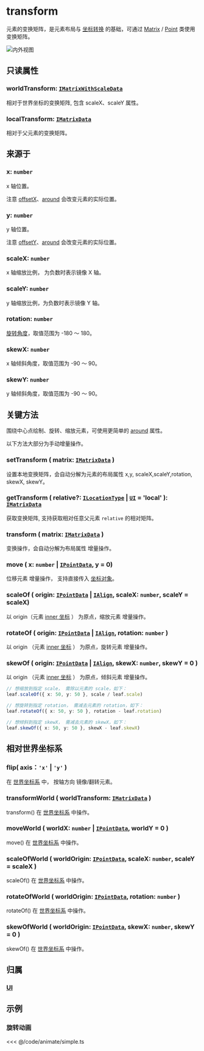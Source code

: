 <script setup>
import Case from '/component/Case.vue'
</script>

# transform

元素的变换矩阵，是元素布局与 [坐标转换](./point/) 的基础，可通过 [Matrix](/reference/math/Matrix.md) / [Point](/reference/math/Point.md) 类使用变换矩阵。

![内外视图](/svg/outer-inner.svg)

## 只读属性

### worldTransform: [`IMatrixWithScaleData`](/api/interfaces/IMatrixWithScaleData.md)

相对于世界坐标的变换矩阵, 包含 scaleX、scaleY 属性。

### localTransform: [`IMatrixData`](/api/interfaces/IMatrixData.md)

相对于父元素的变换矩阵。

## 来源于

### x: `number`

x 轴位置。

注意 [offsetX](/reference/property/layout#偏移属性)、[around](/reference/property/around) 会改变元素的实际位置。

### y: `number`

y 轴位置。

注意 [offsetY](/reference/property/layout#偏移属性)、[around](/reference/property/around) 会改变元素的实际位置。

### scaleX: `number`

x 轴缩放比例， 为负数时表示镜像 X 轴。

### scaleY: `number`

y 轴缩放比例，为负数时表示镜像 Y 轴。

### rotation: `number`

[旋转角度](../interface/math/Math.md#rotation)，取值范围为 -180 ～ 180。

### skewX: `number`

x 轴倾斜角度，取值范围为 -90 ～ 90。

### skewY: `number`

y 轴倾斜角度，取值范围为 -90 ～ 90。

## 关键方法

围绕中心点绘制、旋转、缩放元素，可使用更简单的 [around](./around.md) 属性。

以下方法大部分为手动增量操作。

### setTransform ( matrix: [`IMatrixData`](/api/interfaces/IMatrixData.md) )

设置本地变换矩阵，会自动分解为元素的布局属性 x,y, scaleX,scaleY,rotation, skewX, skewY。

### getTransform ( relative?: [`ILocationType`](/api/modules.md#ilocationtype) | [`UI`](/reference/display/UI.md) = 'local' ): [`IMatrixData`](/api/interfaces/IMatrixData.md)

获取变换矩阵, 支持获取相对任意父元素 `relative` 的相对矩阵。

### transform ( matrix: [`IMatrixData`](/api/interfaces/IMatrixData.md) )

变换操作，会自动分解为布局属性 <badge>增量操作</badge>。

### move ( x: `number` | [`IPointData`](../interface/math/Math#ipointdata), y = 0)

位移元素 <badge>增量操作</badge>， 支持直接传入 [坐标对象](/reference/interface/math/Math#ipointdata)。

### scaleOf ( origin: [`IPointData`](../interface/math/Math#ipointdata) | [`IAlign`](/reference/interface/math/Math.md#ialign), scaleX: `number`, scaleY = scaleX)

以 origin（元素 [inner 坐标](/guide/basic/coordinate.md) ） 为原点，缩放元素 <badge>增量操作</badge>。

### rotateOf ( origin: [`IPointData`](../interface/math/Math#ipointdata) | [`IAlign`](/reference/interface/math/Math.md#ialign), rotation: `number` )

以 origin （元素 [inner 坐标](/guide/basic/coordinate.md) ） 为原点，旋转元素 <badge>增量操作</badge>。

### skewOf ( origin: [`IPointData`](../interface/math/Math#ipointdata) | [`IAlign`](/reference/interface/math/Math.md#ialign), skewX: `number`, skewY = 0 )

以 origin （元素 [inner 坐标](/guide/basic/coordinate.md) ） 为原点，倾斜元素 <badge>增量操作</badge>。

```ts
// 想缩放到指定 scale， 需除以元素的 scale，如下：
leaf.scaleOf({ x: 50, y: 50 }, scale / leaf.scale)

// 想旋转到指定 rotation， 需减去元素的 rotation，如下：
leaf.rotateOf({ x: 50, y: 50 }, rotation - leaf.rotation)

// 想倾斜到指定 skewX， 需减去元素的 skewX，如下：
leaf.skewOf({ x: 50, y: 50 }, skewX - leaf.skewX)
```

## 相对世界坐标系

### flip( axis：`'x'` | `'y'` )

在 [世界坐标系](/guide/basic/coordinate.md#world) 中， 按轴方向 镜像/翻转元素。

### transformWorld ( worldTransform: [`IMatrixData`](/api/interfaces/IMatrixData.md) )

transform() 在 [世界坐标系](/guide/basic/coordinate.md#world) 中操作。

### moveWorld ( worldX: `number` | [`IPointData`](../interface/math/Math#ipointdata), worldY = 0 )

move() 在 [世界坐标系](/guide/basic/coordinate.md#world) 中操作。

### scaleOfWorld ( worldOrigin: [`IPointData`](../interface/math/Math#ipointdata), scaleX: `number`, scaleY = scaleX )

scaleOf() 在 [世界坐标系](/guide/basic/coordinate.md#world) 中操作。

### rotateOfWorld ( worldOrigin: [`IPointData`](../interface/math/Math#ipointdata), rotation: `number` )

rotateOf() 在 [世界坐标系](/guide/basic/coordinate.md#world) 中操作。

### skewOfWorld ( worldOrigin: [`IPointData`](../interface/math/Math#ipointdata), skewX: `number`, skewY = 0 )

skewOf() 在 [世界坐标系](/guide/basic/coordinate.md#world) 中操作。

## 归属

### [UI](/reference/display/UI.md#盒子-变换)

## 示例

<case name="RectAnimate" index=0 editor=false></case>

### 旋转动画

<<< @/code/animate/simple.ts
